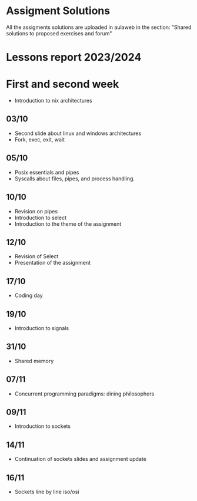 # Assigment Solutions
All the assigments solutions are uploaded in aulaweb in the section: "Shared solutions to proposed exercises and forum"
# Lessons report 2023/2024

# First and second week
- Introduction to nix architectures

## 03/10
- Second slide about linux and windows architectures
- Fork, exec, exit, wait

## 05/10
- Posix essentials and pipes
- Syscalls about files, pipes, and process handling.

## 10/10
- Revision on pipes
- Introduction to select
- Introduction to the theme of the assignment

## 12/10
- Revision of Select
- Presentation of the assignment

## 17/10
- Coding day

## 19/10
- Introduction to signals
## 31/10
- Shared memory
## 07/11
- Concurrent programming paradigms: dining philosophers
## 09/11
- Introduction to sockets
## 14/11
- Continuation of sockets slides and assignment update
## 16/11
- Sockets line by line iso/osi
